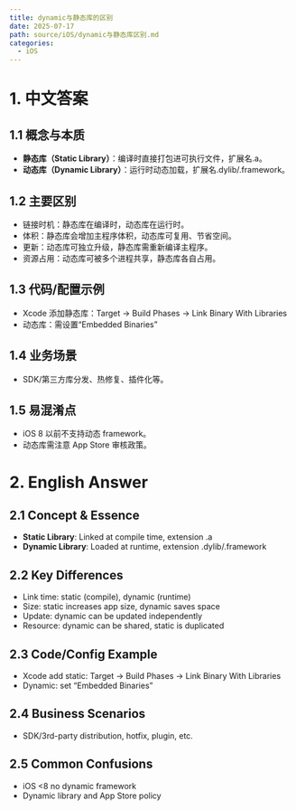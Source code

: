 ```yaml
---
title: dynamic与静态库的区别
date: 2025-07-17
path: source/iOS/dynamic与静态库区别.md
categories:
  - iOS
---
```


# 1. 中文答案

## 1.1 概念与本质
- **静态库（Static Library）**：编译时直接打包进可执行文件，扩展名.a。
- **动态库（Dynamic Library）**：运行时动态加载，扩展名.dylib/.framework。

## 1.2 主要区别
- 链接时机：静态库在编译时，动态库在运行时。
- 体积：静态库会增加主程序体积，动态库可复用、节省空间。
- 更新：动态库可独立升级，静态库需重新编译主程序。
- 资源占用：动态库可被多个进程共享，静态库各自占用。

## 1.3 代码/配置示例
- Xcode 添加静态库：Target → Build Phases → Link Binary With Libraries
- 动态库：需设置“Embedded Binaries”

## 1.4 业务场景
- SDK/第三方库分发、热修复、插件化等。

## 1.5 易混淆点
- iOS 8 以前不支持动态 framework。
- 动态库需注意 App Store 审核政策。

# 2. English Answer

## 2.1 Concept & Essence
- **Static Library**: Linked at compile time, extension .a
- **Dynamic Library**: Loaded at runtime, extension .dylib/.framework

## 2.2 Key Differences
- Link time: static (compile), dynamic (runtime)
- Size: static increases app size, dynamic saves space
- Update: dynamic can be updated independently
- Resource: dynamic can be shared, static is duplicated

## 2.3 Code/Config Example
- Xcode add static: Target → Build Phases → Link Binary With Libraries
- Dynamic: set “Embedded Binaries”

## 2.4 Business Scenarios
- SDK/3rd-party distribution, hotfix, plugin, etc.

## 2.5 Common Confusions
- iOS <8 no dynamic framework
- Dynamic library and App Store policy
